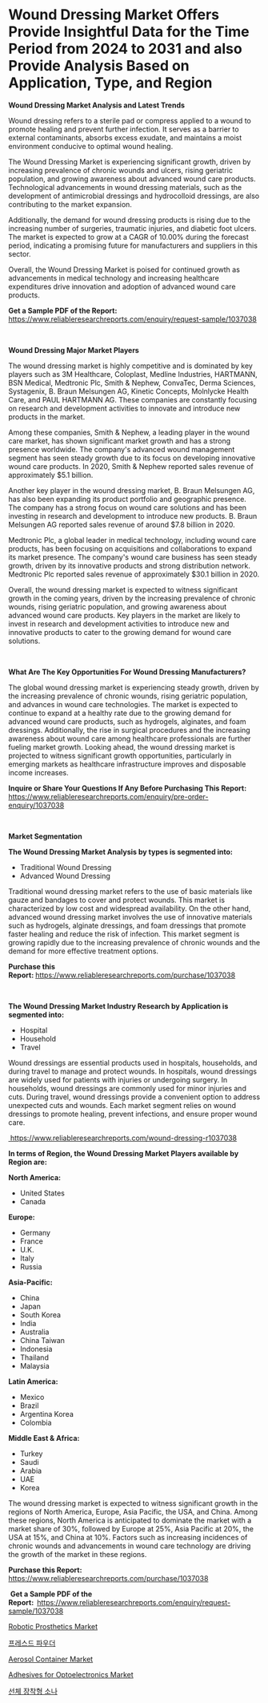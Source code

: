 <p><h1>Wound Dressing Market Offers Provide Insightful Data for the Time Period from 2024 to 2031 and also Provide Analysis Based on Application, Type, and Region</h1></p><p><strong>Wound Dressing Market Analysis and Latest Trends</strong></p>
<p><p>Wound dressing refers to a sterile pad or compress applied to a wound to promote healing and prevent further infection. It serves as a barrier to external contaminants, absorbs excess exudate, and maintains a moist environment conducive to optimal wound healing.</p><p>The Wound Dressing Market is experiencing significant growth, driven by increasing prevalence of chronic wounds and ulcers, rising geriatric population, and growing awareness about advanced wound care products. Technological advancements in wound dressing materials, such as the development of antimicrobial dressings and hydrocolloid dressings, are also contributing to the market expansion.</p><p>Additionally, the demand for wound dressing products is rising due to the increasing number of surgeries, traumatic injuries, and diabetic foot ulcers. The market is expected to grow at a CAGR of 10.00% during the forecast period, indicating a promising future for manufacturers and suppliers in this sector.</p><p>Overall, the Wound Dressing Market is poised for continued growth as advancements in medical technology and increasing healthcare expenditures drive innovation and adoption of advanced wound care products.</p></p>
<p><strong>Get a Sample PDF of the Report:&nbsp;</strong> <a href="https://www.reliableresearchreports.com/enquiry/request-sample/1037038">https://www.reliableresearchreports.com/enquiry/request-sample/1037038</a></p>
<p>&nbsp;</p>
<p><strong>Wound Dressing Major Market Players</strong></p>
<p><p>The wound dressing market is highly competitive and is dominated by key players such as 3M Healthcare, Coloplast, Medline Industries, HARTMANN, BSN Medical, Medtronic Plc, Smith & Nephew, ConvaTec, Derma Sciences, Systagenix, B. Braun Melsungen AG, Kinetic Concepts, Molnlycke Health Care, and PAUL HARTMANN AG. These companies are constantly focusing on research and development activities to innovate and introduce new products in the market.</p><p>Among these companies, Smith & Nephew, a leading player in the wound care market, has shown significant market growth and has a strong presence worldwide. The company's advanced wound management segment has seen steady growth due to its focus on developing innovative wound care products. In 2020, Smith & Nephew reported sales revenue of approximately $5.1 billion.</p><p>Another key player in the wound dressing market, B. Braun Melsungen AG, has also been expanding its product portfolio and geographic presence. The company has a strong focus on wound care solutions and has been investing in research and development to introduce new products. B. Braun Melsungen AG reported sales revenue of around $7.8 billion in 2020.</p><p>Medtronic Plc, a global leader in medical technology, including wound care products, has been focusing on acquisitions and collaborations to expand its market presence. The company's wound care business has seen steady growth, driven by its innovative products and strong distribution network. Medtronic Plc reported sales revenue of approximately $30.1 billion in 2020.</p><p>Overall, the wound dressing market is expected to witness significant growth in the coming years, driven by the increasing prevalence of chronic wounds, rising geriatric population, and growing awareness about advanced wound care products. Key players in the market are likely to invest in research and development activities to introduce new and innovative products to cater to the growing demand for wound care solutions.</p></p>
<p>&nbsp;</p>
<p><strong>What Are The Key Opportunities For Wound Dressing Manufacturers?</strong></p>
<p><p>The global wound dressing market is experiencing steady growth, driven by the increasing prevalence of chronic wounds, rising geriatric population, and advances in wound care technologies. The market is expected to continue to expand at a healthy rate due to the growing demand for advanced wound care products, such as hydrogels, alginates, and foam dressings. Additionally, the rise in surgical procedures and the increasing awareness about wound care among healthcare professionals are further fueling market growth. Looking ahead, the wound dressing market is projected to witness significant growth opportunities, particularly in emerging markets as healthcare infrastructure improves and disposable income increases.</p></p>
<p><strong>Inquire or Share Your Questions If Any Before Purchasing This Report:</strong> <a href="https://www.reliableresearchreports.com/enquiry/pre-order-enquiry/1037038">https://www.reliableresearchreports.com/enquiry/pre-order-enquiry/1037038</a></p>
<p>&nbsp;</p>
<p><strong>Market Segmentation</strong></p>
<p><strong>The Wound Dressing Market Analysis by types is segmented into:</strong></p>
<p><ul><li>Traditional Wound Dressing</li><li>Advanced Wound Dressing</li></ul></p>
<p><p>Traditional wound dressing market refers to the use of basic materials like gauze and bandages to cover and protect wounds. This market is characterized by low cost and widespread availability. On the other hand, advanced wound dressing market involves the use of innovative materials such as hydrogels, alginate dressings, and foam dressings that promote faster healing and reduce the risk of infection. This market segment is growing rapidly due to the increasing prevalence of chronic wounds and the demand for more effective treatment options.</p></p>
<p><strong>Purchase this Report:&nbsp;</strong><a href="https://www.reliableresearchreports.com/purchase/1037038">https://www.reliableresearchreports.com/purchase/1037038</a></p>
<p>&nbsp;</p>
<p><strong>The Wound Dressing Market Industry Research by Application is segmented into:</strong></p>
<p><ul><li>Hospital</li><li>Household</li><li>Travel</li></ul></p>
<p><p>Wound dressings are essential products used in hospitals, households, and during travel to manage and protect wounds. In hospitals, wound dressings are widely used for patients with injuries or undergoing surgery. In households, wound dressings are commonly used for minor injuries and cuts. During travel, wound dressings provide a convenient option to address unexpected cuts and wounds. Each market segment relies on wound dressings to promote healing, prevent infections, and ensure proper wound care.</p></p>
<p><a href="https://www.reliableresearchreports.com/wound-dressing-r1037038">&nbsp;https://www.reliableresearchreports.com/wound-dressing-r1037038</a></p>
<p><strong>In terms of Region, the Wound Dressing Market Players available by Region are:</strong></p>
<p>
    <p> <strong> North America: </strong>
        <ul>
            <li>United States</li>
            <li>Canada</li>
        </ul>
        </p> 
    <p> <strong> Europe: </strong>
        <ul>
            <li>Germany</li>
            <li>France</li>
            <li>U.K.</li>
            <li>Italy</li>
            <li>Russia</li>
        </ul>
        </p> 
    <p> <strong> Asia-Pacific: </strong>
        <ul>
            <li>China</li>
            <li>Japan</li>
            <li>South Korea</li>
            <li>India</li>
            <li>Australia</li>
            <li>China Taiwan</li>
            <li>Indonesia</li>
            <li>Thailand</li>
            <li>Malaysia</li>
        </ul>
        </p> 
    <p> <strong> Latin America: </strong>
        <ul>
            <li>Mexico</li>
            <li>Brazil</li>
            <li>Argentina Korea</li>
            <li>Colombia</li>
        </ul>
        </p> 
    <p> <strong> Middle East & Africa: </strong>
        <ul>
            <li>Turkey</li>
            <li>Saudi</li>
            <li>Arabia</li>
            <li>UAE</li>
            <li>Korea</li>
        </ul>
    </p>
    </p>
<p><p>The wound dressing market is expected to witness significant growth in the regions of North America, Europe, Asia Pacific, the USA, and China. Among these regions, North America is anticipated to dominate the market with a market share of 30%, followed by Europe at 25%, Asia Pacific at 20%, the USA at 15%, and China at 10%. Factors such as increasing incidences of chronic wounds and advancements in wound care technology are driving the growth of the market in these regions.</p></p>
<p><strong>Purchase this Report: </strong><a href="https://www.reliableresearchreports.com/purchase/1037038">https://www.reliableresearchreports.com/purchase/1037038</a></p>
<p>&nbsp;<strong>Get a Sample PDF of the Report:&nbsp;&nbsp;</strong><a href="https://www.reliableresearchreports.com/enquiry/request-sample/1037038">https://www.reliableresearchreports.com/enquiry/request-sample/1037038</a></p>
<p><strong></strong></p>
<p><p><a href="https://github.com/guneycigdem35/Market-Research-Report-List-3/blob/main/robotic-prosthetics-market.md">Robotic Prosthetics Market</a></p><p><a href="https://github.com/Hubertstyenger6685/Market-Research-Report-List-1/blob/main/331473443469.md">프레스드 파우더</a></p><p><a href="https://github.com/Paul14Anderson63/Market-Research-Report-List-4/blob/main/aerosol-container-market.md">Aerosol Container Market</a></p><p><a href="https://issuu.com/reportprime-2/docs/adhesives-for-optoelectronics-market-size-2030.ppt">Adhesives for Optoelectronics Market</a></p><p><a href="https://medium.com/@christopherorp895/2024-2031-%EA%B8%B0%EA%B0%84%EC%9D%84-%EC%9C%84%ED%95%9C-%ED%98%84%EC%9E%A5-%EC%84%A4%EC%B9%98%ED%98%95-%EC%86%8C%EB%82%98-%EC%8B%9C%EC%9E%A5-%EB%8F%99%ED%96%A5%EA%B3%BC-%EC%8B%9C%EC%9E%A5-%EB%B6%84%EC%84%9D%EC%9D%84-%EC%98%88%EC%B8%A1%ED%95%A9%EB%8B%88%EB%8B%A4-06990a253860">선체 장착형 소나</a></p></p>